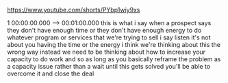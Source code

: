 https://www.youtube.com/shorts/PYbp1wiy9xs

1 00:00:00.000 --\> 00:01:00.000 this is what i say when a prospect says
they don't have enough time or they don't have enough energy to do
whatever program or services that we're trying to sell i say listen it's
not about you having the time or the energy i think we're thinking about
this the wrong way instead we need to be thinking about how to increase
your capacity to do work and so as long as you basically reframe the
problem as a capacity issue rather than a wait until this gets solved
you'll be able to overcome it and close the deal
